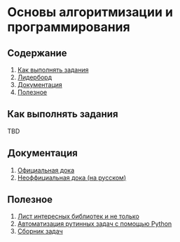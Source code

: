 # Основы алгоритмизации и программирования

## Содержание
1. [Как выполнять задания](#как-выполнять-задания)
2. [Лидерборд]()
3. [Документация](#документация)
4. [Полезное](#полезное)

## Как выполнять задания
TBD

## Документация
1. [Официальная дока](https://docs.python.org/3/)
2. [Неоффициальная дока (на русском)](https://pylessons.readthedocs.io/ru/latest/basics/types.html#id3)

## Полезное
1. [Лист интересных библиотек и не только](https://github.com/vinta/awesome-python)
2. [Автоматизация рутинных задач с помощью Python](https://library-it.com/wp-content/uploads/2020/09/avtomatizatsia_rutinnykh_zadach_pri_pomoschi_python_rus_fb2.zip)
3. [Сборник задач](https://www.codewars.com)
